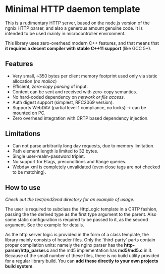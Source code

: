 Minimal HTTP daemon template
============================

This is a rudimentary HTTP server, based on the node.js version of the ngnix HTTP parser,
and also a generous amount genuine code. 
It is intended to be used mainly in microcontroller environment.

This library uses zero-overhead modern C++ features, and that means that 
**it requires a decent compiler with stable C++11 support** (like GCC 5+).

Features
--------

 - Very small, ~350 bytes per client memory footprint used only via static allocation (_no malloc_) 
 - Efficient, _zero-copy parsing_ of input.
 - Content can be sent and received with zero-copy semantics.
 - No hard-coded dependency on _network or file access_.
 - Auth digest support (simplest, RFC2069 version).
 - Supports WebDAV (partial level 1 compliance, no locks) -> can be mounted on PC. 
 - Zero overhead integration with CRTP based dependency injection.
 
 
Limitations
-----------
 
 - Can not parse arbitrarily long dav requests, due to memory limitation.
 - Path element length is limited to 32 bytes.
 - Single user-realm-password triplet.
 - No support for Etags, preconditions and Range queries.
 - Webdav xml is completely unvalidated (even close tags are not checked to be matching).
 
How to use
----------
 
_Check out the test/end2end directory for an example of usage._

The user is required to subclass the HttpLogic template in a CRTP fashion,
passing the the derived type as the first type argument to the parent. 
Also some static configuration is required to be passed to it, as the second argument.
See the example for details.

As the http server logic is provided in the form of a class template, the library mainly
consists of header files.
Only the 'third-party' parts contain proper compilation units: 
namely the nginx parser has the **http-parser/http_parser.c** and the md5 implementation has **md5/md5.c** in it.
Because of the small number of these files, there is no build utility provided for a regular library build.
You can **add these directly to your own projects build system**.
